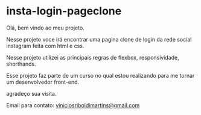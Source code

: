 # insta-login-pageclone
Olá, bem vindo ao meu projeto.



Nesse projeto voce irá encontrar uma pagina clone de login da rede social instagram feita com html e css.


Nesse projeto utilizei as principais regras de flexbox, responsividade, shorthands.


Esse projeto faz parte de um curso no qual estou realizando para me tornar um desenvolvedor front-end.



agradeço sua visita.




Email para contato: viniciosriboldimartins@gmail.com
